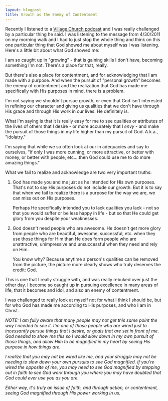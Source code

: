 ```yaml
---
layout: blogpost
title: Growth as the Enemy of Contentment
---
```


<p>Recently I listened to a <a href="http://itunes.apple.com/us/podcast/the-village-church-sermon/id82014403">Village Church podcast</a> and I was really challenged by a particular thing he said. I was listening to the message from 4/30/2011 on my morning walk and I had to just stop the whole thing and think on this one particular thing that God showed me about myself was I was listening. Here's a little bit about what God showed me:</p>

<p>I am so caught up in "growing" - that is gaining skills I don't have, becoming something I'm not. There's a place for that, really.</p>

<p>But there's also a place for contentment, and for acknowledging that I am made with a purpose. And when the pursuit of "personal growth" becomes the enemy of contentment and the realization that God has made me specifically with His purposes in mind, there is a problem.</p>

<p>I'm not saying we shouldn't pursue growth, or even that God isn't interested in refining our character and giving us qualities that we don't have through His grace and through His work in our lives. He definitely is.</p>

<p>What I'm saying is that it is really easy for me to see qualities or attributes of the lives of others that I desire - or more accurately that I <em>envy</em> - and make the pursuit of those things in my life higher than my pursuit of God. A.k.a., "idolatry."</p>

<p>I'm saying that while we so often look at our in adequacies and say to ourselves, "if only I was more cunning, or more attractive, or better with money, or better with people, etc....then God could use me to do more amazing things."</p>

<p>What we fail to realize and acknowledge are two very important truths:</p>

<ol>

<li>
<p>God has made you and me just as he intended for His own purposes. That's not to say His purposes do not include our growth. But it is to say that when we fail to realize there is a purpose for the way we are, we can miss out on His purposes.</p>

<p>Perhaps He specifically intended you to lack qualities you lack - not so that you would suffer or be less happy in life - but so that He could get glory from you despite your weaknesses.</p>
</li>

<li>
<p>God doesn't need people who are awesome. He doesn't get more glory from people who are beautiful, awesome, successful, etc. when they use those things for Him than He does form people who are unattractive, unimpressive and unsuccessful when they need and rely on Him.</p>

<p>You know why? Because anytime a person's qualities can be removed from the picture, the picture more clearly shows who truly deserves the credit: God.</p>
</li>

</ol>

<p>This is one that I really struggle with, and was really rebuked over just the other day. I become so caught up in pursuing excellence in many areas of life, that it becomes and idol, and also an enemy of contentment.</p>

<p>I was challenged to really look at myself not for what I think I should be, but for who God has made me according to His purposes, and who I am in Christ.</p>

<p><em>NOTE: I am fully aware that many people may not get this same point the way I needed to see it. I'm one of those people who are wired just to incessantly pursue things that I desire, or goals that are set in front of me. God needed to show me this so I would slow down in my own pursuit of those things, and allow Him to be magnified in my heart by seeing His purpose in how things are.</em></p>

<p><em>I realize that you may not be wired like me, and your struggle may not be needing to slow down your own pursuits to see God magnified. If you're wired the opposite of me, you may need to see God magnified by stepping out in faith to see God work through you where you may have doubted that God could ever use you as you are.</em></p>

<p><em>Either way, it's truly an issue of faith, and through action, or contentment, seeing God magnified through His power working in us.</em></p>